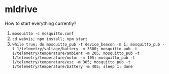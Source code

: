 # mldrive

How to start everything currently?

1. `mosquitto -c mosquitto.conf`
2. `cd webvis; npm install; npm start`
3. `while true; do mosquitto_pub -t device_beacon -m 1; mosquitto_pub -t 1/telemetry/voltage/battery -m 3300; mosquitto_pub -t 1/telemetry/temperature/ambient -m 205; mosquitto_pub -t 1/telemetry/temperature/motor -m 105; mosquitto_pub -t 1/telemetry/temperature/esc -m 305; mosquitto_pub -t 1/telemetry/temperature/battery -m 405; sleep 1; done`
